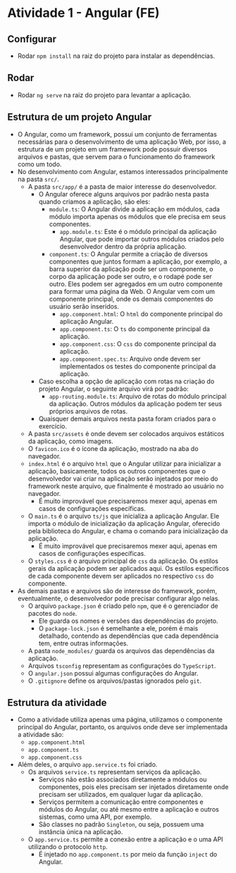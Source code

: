 # Atividade 1 - Angular (FE)

## Configurar

- Rodar `npm install` na raiz do projeto para instalar as dependências.

## Rodar

- Rodar `ng serve` na raiz do projeto para levantar a aplicação.

## Estrutura de um projeto Angular

- O Angular, como um framework, possui um conjunto de ferramentas necessárias para o desenvolvimento de uma aplicação Web, por isso, a estrutura de um projeto em um framework pode possuir diversos arquivos e pastas, que servem para o funcionamento do framework como um todo.
- No desenvolvimento com Angular, estamos interessados principalmente na pasta `src/`.
  - A pasta `src/app/` é a pasta de maior interesse do desenvolvedor.
    - O Angular oferece alguns arquivos por padrão nesta pasta quando criamos a aplicação, são eles:
      - `module.ts`: O Angular divide a aplicação em módulos, cada módulo importa apenas os módulos que ele precisa em seus componentes.
        - `app.module.ts`: Este é o módulo principal da aplicação Angular, que pode importar outros módulos criados pelo desenvolvedor dentro da própria aplicação.
      - `component.ts`: O Angular permite a criação de diversos componentes que juntos formam a aplicação, por exemplo, a barra superior da aplicação pode ser um componente, o corpo da aplicação pode ser outro, e o rodapé pode ser outro. Eles podem ser agregados em um outro componente para formar uma página da Web. O Angular vem com um componente principal, onde os demais componentes do usuário serão inseridos.
        - `app.component.html`: O `html` do componente principal do aplicação Angular.
        - `app.component.ts`: O `ts` do componente principal da aplicação.
        - `app.component.css`: O `css` do componente principal da aplicação.
        - `app.component.spec.ts`: Arquivo onde devem ser implementados os testes do componente principal da aplicação.
    - Caso escolha a opção de aplicação com rotas na criação do projeto Angular, o seguinte arquivo virá por padrão:
      - `app-routing.module.ts`: Arquivo de rotas do módulo principal da aplicação. Outros módulos da aplicação podem ter seus próprios arquivos de rotas.
    - Quaisquer demais arquivos nesta pasta foram criados para o exercício.
  - A pasta `src/assets` é onde devem ser colocados arquivos estáticos da aplicação, como imagens.
  - O `favicon.ico` é o ícone da aplicação, mostrado na aba do navegador.
  - `index.html` é o arquivo `html` que o Angular utilizar para inicializar a aplicação, basicamente, todos os outros componentes que o desenvolvedor vai criar na aplicação serão injetados por meio do framework neste arquivo, que finalmente é mostrado ao usuário no navegador.
    - É muito improvável que precisaremos mexer aqui, apenas em casos de configurações específicas.
  - O `main.ts` é o arquivo `ts/js` que inicializa a aplicação Angular. Ele importa o módulo de inicialização da aplicação Angular, oferecido pela biblioteca do Angular, e chama o comando para inicialização da aplicação.
    - É muito improvável que precisaremos mexer aqui, apenas em casos de configurações específicas.
  - O `styles.css` é o arquivo principal de `css` da aplicação. Os estilos gerais da aplicação podem ser aplicados aqui. Os estilos específicos de cada componente devem ser aplicados no respectivo `css` do componente.
- As demais pastas e arquivos são de interesse do framework, porém, eventualmente, o desenvolvedor pode precisar configurar algo nelas.
  - O arquivo `package.json` é criado pelo `npm`, que é o gerenciador de pacotes do `node`.
    - Ele guarda os nomes e versões das dependências do projeto.
    - O `package-lock.json` é semelhante a ele, porém é mais detalhado, contendo as dependências que cada dependência tem, entre outras informações.
  - A pasta `node_modules/` guarda os arquivos das dependências da aplicação.
  - Arquivos `tsconfig` representam as configurações do `TypeScript`.
  - O `angular.json` possui algumas configurações do Angular.
  - O `.gitignore` define os arquivos/pastas ignorados pelo `git`.

## Estrutura da atividade

- Como a atividade utiliza apenas uma página, utilizamos o componente principal do Angular, portanto, os arquivos onde deve ser implementada a atividade são:
  - `app.component.html`
  - `app.component.ts`
  - `app.component.css`
- Além deles, o arquivo `app.service.ts` foi criado.
  - Os arquivos `service.ts` representam serviços da aplicação.
    - Serviços não estão associados diretamente a módulos ou componentes, pois eles precisam ser injetados diretamente onde precisam ser utilizados, em qualquer lugar da aplicação.
    - Serviços permitem a comunicação entre componentes e módulos do Angular, ou até mesmo entre a aplicação e outros sistemas, como uma API, por exemplo.
    - São classes no padrão `Singleton`, ou seja, possuem uma instância única na aplicação.
  - O `app.service.ts` permite a conexão entre a aplicação e o uma API utilizando o protocolo `http`.
    - É injetado no `app.component.ts` por meio da função `inject` do Angular.
